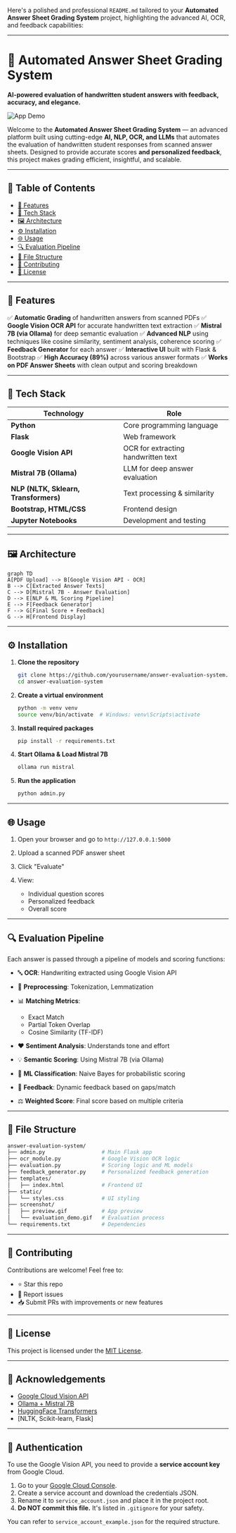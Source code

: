Here's a polished and professional `README.md` tailored to your **Automated Answer Sheet Grading System** project, highlighting the advanced AI, OCR, and feedback capabilities:

---

# 📝 Automated Answer Sheet Grading System

**AI-powered evaluation of handwritten student answers with feedback, accuracy, and elegance.**

![App Demo](screenshot/preview.gif)

Welcome to the **Automated Answer Sheet Grading System** — an advanced platform built using cutting-edge **AI, NLP, OCR, and LLMs** that automates the evaluation of handwritten student responses from scanned answer sheets. Designed to provide accurate scores **and personalized feedback**, this project makes grading efficient, insightful, and scalable.

---

## 📌 Table of Contents

* [🚀 Features](#-features)
* [🧠 Tech Stack](#-tech-stack)
* [🖼️ Architecture](#-architecture)
* [⚙️ Installation](#-installation)
* [🌐 Usage](#-usage)
* [🔍 Evaluation Pipeline](#-evaluation-pipeline)
* [📂 File Structure](#-file-structure)
* [🤝 Contributing](#-contributing)
* [📜 License](#-license)

---

## 🚀 Features

✅ **Automatic Grading** of handwritten answers from scanned PDFs
✅ **Google Vision OCR API** for accurate handwritten text extraction
✅ **Mistral 7B (via Ollama)** for deep semantic evaluation
✅ **Advanced NLP** using techniques like cosine similarity, sentiment analysis, coherence scoring
✅ **Feedback Generator** for each answer
✅ **Interactive UI** built with Flask & Bootstrap
✅ **High Accuracy (89%)** across various answer formats
✅ **Works on PDF Answer Sheets** with clean output and scoring breakdown

---

## 🧠 Tech Stack

| Technology                            | Role                                |
| ------------------------------------- | ----------------------------------- |
| **Python**                            | Core programming language           |
| **Flask**                             | Web framework                       |
| **Google Vision API**                 | OCR for extracting handwritten text |
| **Mistral 7B (Ollama)**               | LLM for deep answer evaluation      |
| **NLP (NLTK, Sklearn, Transformers)** | Text processing & similarity        |
| **Bootstrap, HTML/CSS**               | Frontend design                     |
| **Jupyter Notebooks**                 | Development and testing             |

---

## 🖼️ Architecture

```mermaid
graph TD
A[PDF Upload] --> B[Google Vision API - OCR]
B --> C[Extracted Answer Texts]
C --> D[Mistral 7B - Answer Evaluation]
D --> E[NLP & ML Scoring Pipeline]
E --> F[Feedback Generator]
F --> G[Final Score + Feedback]
G --> H[Frontend Display]
```

---

## ⚙️ Installation

1. **Clone the repository**

   ```bash
   git clone https://github.com/yourusername/answer-evaluation-system.git
   cd answer-evaluation-system
   ```

2. **Create a virtual environment**

   ```bash
   python -m venv venv
   source venv/bin/activate  # Windows: venv\Scripts\activate
   ```

3. **Install required packages**

   ```bash
   pip install -r requirements.txt
   ```

4. **Start Ollama & Load Mistral 7B**

   ```bash
   ollama run mistral
   ```

5. **Run the application**

   ```bash
   python admin.py
   ```

---

## 🌐 Usage

1. Open your browser and go to `http://127.0.0.1:5000`
2. Upload a scanned PDF answer sheet
3. Click "Evaluate"
4. View:

   * Individual question scores
   * Personalized feedback
   * Overall score

---

## 🔍 Evaluation Pipeline

Each answer is passed through a pipeline of models and scoring functions:

* 🔤 **OCR**: Handwriting extracted using Google Vision API
* 🧽 **Preprocessing**: Tokenization, Lemmatization
* 📊 **Matching Metrics**:

  * Exact Match
  * Partial Token Overlap
  * Cosine Similarity (TF-IDF)
* ❤️ **Sentiment Analysis**: Understands tone and effort
* 💡 **Semantic Scoring**: Using Mistral 7B (via Ollama)
* 🧠 **ML Classification**: Naive Bayes for probabilistic scoring
* 🧭 **Feedback**: Dynamic feedback based on gaps/match
* ⚖️ **Weighted Score**: Final score based on multiple criteria

---

## 📂 File Structure

```bash
answer-evaluation-system/
├── admin.py                  # Main Flask app
├── ocr_module.py             # Google Vision OCR logic
├── evaluation.py             # Scoring logic and ML models
├── feedback_generator.py     # Personalized feedback generation
├── templates/
│   ├── index.html            # Frontend UI
├── static/
│   └── styles.css            # UI styling
├── screenshot/
│   ├── preview.gif           # App preview
│   └── evaluation_demo.gif   # Evaluation process
└── requirements.txt          # Dependencies
```

---

## 🤝 Contributing

Contributions are welcome! Feel free to:

* ⭐ Star this repo
* 🐛 Report issues
* 📥 Submit PRs with improvements or new features

---

## 📜 License

This project is licensed under the [MIT License](LICENSE).

---

## 📣 Acknowledgements

* [Google Cloud Vision API](https://cloud.google.com/vision)
* [Ollama + Mistral 7B](https://ollama.com)
* [HuggingFace Transformers](https://huggingface.co)
* \[NLTK, Scikit-learn, Flask]

---

## 🔐 Authentication

To use the Google Vision API, you need to provide a **service account key** from Google Cloud.

1. Go to your [Google Cloud Console](https://console.cloud.google.com/).
2. Create a service account and download the credentials JSON.
3. Rename it to `service_account.json` and place it in the project root.
4. **Do NOT commit this file.** It's listed in `.gitignore` for your safety.

You can refer to `service_account_example.json` for the required structure.


